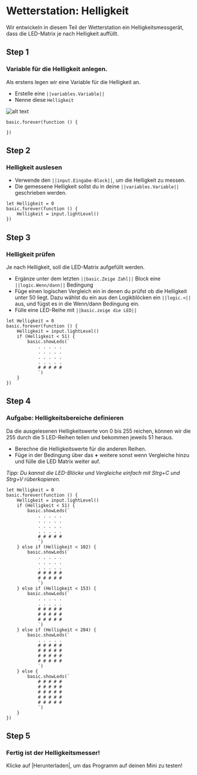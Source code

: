 # Wetterstation: Helligkeit

Wir entwickeln in diesem Teil der Wetterstation ein Helligkeitsmessgerät, dass
die LED-Matrix je nach Helligkeit auffüllt.

## Step 1

### Variable für die Helligkeit anlegen.

Als erstens legen wir eine Variable für die Helligkeit an. 
- Erstelle eine ``||variables.Variable||``
- Nenne diese ``Helligkeit``

![alt text](https://raw.githubusercontent.com/jasperp92/makecode-tutorials/master/assets/images/variablen.gif)

```template
basic.forever(function () {

})
```

## Step 2

### Helligkeit auslesen

- Verwende den ``||input.Eingabe-Block||``, um die Helligkeit zu messen. 
- Die gemessene Helligkeit sollst du in deine ``||variables.Variable||`` geschrieben werden.

```blocks
let Helligkeit = 0
basic.forever(function () {
    Helligkeit = input.lightLevel()
})
```

## Step 3

### Helligkeit prüfen

Je nach Helligkeit, soll die
LED-Matrix aufgefüllt werden. 
- Ergänze unter dem letzten ``||basic.Zeige Zahl||`` Block eine ``||logic.Wenn/dann||`` Bedingung
- Füge einen logischen Vergleich ein in
denen du prüfst ob die Helligkeit unter 50 liegt.
Dazu wählst du ein aus den Logikblöcken ein ``||logic.<||`` aus, 
und fügst es in die Wenn/dann Bedingung ein.
- Fülle eine LED-Reihe mit ``||basic.zeige die LED||``

```blocks
let Helligkeit = 0
basic.forever(function () {
    Helligkeit = input.lightLevel()
    if (Helligkeit < 51) {
        basic.showLeds(`
            . . . . .
            . . . . .
            . . . . .
            . . . . .
            # # # # #
            `)
    }
})

```

## Step 4

### Aufgabe: Helligkeitsbereiche definieren

Da die ausgelesenen Helligkeitswerte von 0 bis 255 reichen, können wir die 255 durch die 5 LED-Reihen teilen
und bekommen jeweils 51 heraus.

- Berechne die Helligkeitswerte für die anderen Reihen.
- Füge in der Bedingung über das **+** weitere sonst wenn Vergleiche hinzu
und fülle die LED Matrix weiter auf.

*Tipp: Du kannst die LED-Blöcke und Vergleiche einfach mit Strg+C und Strg+V rüberkopieren.*

```blocks
let Helligkeit = 0
basic.forever(function () {
    Helligkeit = input.lightLevel()
    if (Helligkeit < 51) {
        basic.showLeds(`
            . . . . .
            . . . . .
            . . . . .
            . . . . .
            # # # # #
            `)
    } else if (Helligkeit < 102) {
        basic.showLeds(`
            . . . . .
            . . . . .
            . . . . .
            # # # # #
            # # # # #
            `)
    } else if (Helligkeit < 153) {
        basic.showLeds(`
            . . . . .
            . . . . .
            # # # # #
            # # # # #
            # # # # #
            `)
    } else if (Helligkeit < 204) {
        basic.showLeds(`
            . . . . .
            # # # # #
            # # # # #
            # # # # #
            # # # # #
            `)
    } else {
        basic.showLeds(`
            # # # # #
            # # # # #
            # # # # #
            # # # # #
            # # # # #
            `)
    }
})

```

## Step 5

### Fertig ist der Helligkeitsmesser!

Klicke auf |Herunterladen|, um das Programm auf deinen Mini zu testen!